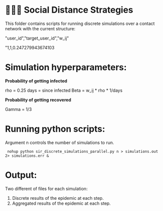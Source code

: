 # 🧑‍🤝‍🧑 Social Distance Strategies #

This folder contains scripts for running discrete simulations over a contact network with the current structure:

"user_id","target_user_id","w_ij"

"1,1,0.247279943674103

# Simulation hyperparameters:

__Probability of getting infected__

rho = 0.25 
days = since infected
Beta = w_ij * rho * 1/days

__Probability of getting recovered__

Gamma = 1/3

# Running python scripts:

Argument n controls the number of simulations to run.

```
 nohup python sir_discrete_simulations_parallel.py n > simulations.out 2> simulations.err &

```

# Output:

Two different of files for each simulation:

1) Discrete results of the epidemic at each step.
2) Aggregated results of the epidemic at each step.